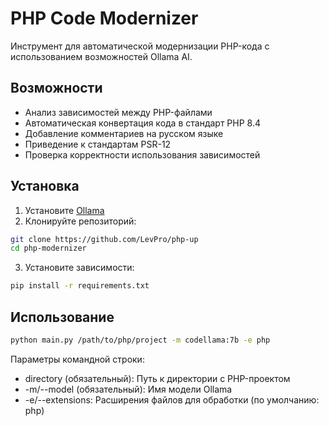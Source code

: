 # PHP Code Modernizer

Инструмент для автоматической модернизации PHP-кода с использованием возможностей Ollama AI.

## Возможности

- Анализ зависимостей между PHP-файлами
- Автоматическая конвертация кода в стандарт PHP 8.4
- Добавление комментариев на русском языке
- Приведение к стандартам PSR-12
- Проверка корректности использования зависимостей

## Установка

1. Установите [Ollama](https://ollama.ai/)
2. Клонируйте репозиторий:
```bash
git clone https://github.com/LevPro/php-up
cd php-modernizer
```
3. Установите зависимости: 
```bash
pip install -r requirements.txt
```

## Использование
```bash
python main.py /path/to/php/project -m codellama:7b -e php
```
Параметры командной строки:
- directory (обязательный): Путь к директории с PHP-проектом
- -m/--model (обязательный): Имя модели Ollama
- -e/--extensions: Расширения файлов для обработки (по умолчанию: php)